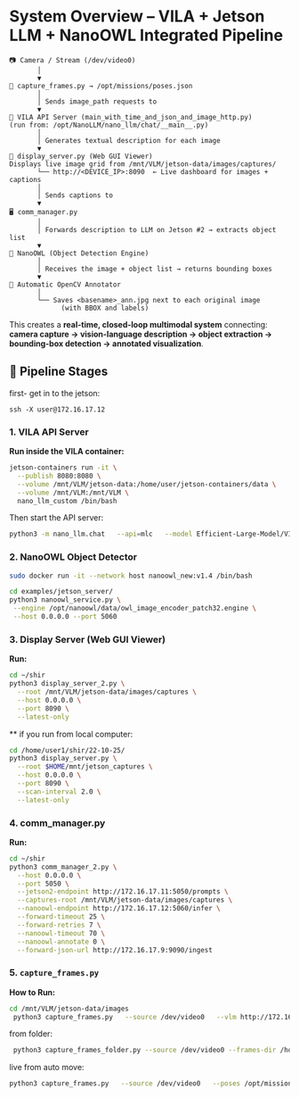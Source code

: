 # **System Overview – VILA + Jetson LLM + NanoOWL Integrated Pipeline**

```
📷 Camera / Stream (/dev/video0)
       │
       ▼
🧩 capture_frames.py → /opt/missions/poses.json
       │
       │ Sends image_path requests to
       ▼
🧠 VILA API Server (main_with_time_and_json_and_image_http.py)
(run from: /opt/NanoLLM/nano_llm/chat/__main__.py)
       │
       │ Generates textual description for each image
       ▼
🌈 display_server.py (Web GUI Viewer)
Displays live image grid from /mnt/VLM/jetson-data/images/captures/
       └── http://<DEVICE_IP>:8090  ← Live dashboard for images + captions
       │
       │ Sends captions to
       ▼
🖥️ comm_manager.py 
       │
       │ Forwards description to LLM on Jetson #2 → extracts object list
       ▼
🤖 NanoOWL (Object Detection Engine)
       │
       │ Receives the image + object list → returns bounding boxes
       ▼
🎨 Automatic OpenCV Annotator
       │
       └── Saves <basename>_ann.jpg next to each original image
             (with BBOX and labels)

```

This creates a **real-time, closed-loop multimodal system** connecting:
**camera capture → vision-language description → object extraction → bounding-box detection → annotated visualization**.





## 🔹 **Pipeline Stages**
first- get in to the jetson:

```
ssh -X user@172.16.17.12
```
### 1. **VILA API Server**
**Run inside the VILA container:**
```bash
jetson-containers run -it \
  --publish 8080:8080 \
  --volume /mnt/VLM/jetson-data:/home/user/jetson-containers/data \
  --volume /mnt/VLM:/mnt/VLM \
  nano_llm_custom /bin/bash
```

Then start the API server:
```bash
python3 -m nano_llm.chat   --api=mlc   --model Efficient-Large-Model/VILA1.5-3b   --max-context-len 256   --max-new-tokens 32   --save-json-by-image   --server --port 8080 --notify-url http://172.16.17.12:5050/from_vila
```
### 2. **NanoOWL Object Detector**

```bash
sudo docker run -it --network host nanoowl_new:v1.4 /bin/bash
```

 ```bash
cd examples/jetson_server/
python3 nanoowl_service.py \
  --engine /opt/nanoowl/data/owl_image_encoder_patch32.engine \
  --host 0.0.0.0 --port 5060
```

### 3. **Display Server (Web GUI Viewer)**

**Run:**
```bash
cd ~/shir
python3 display_server_2.py \
  --root /mnt/VLM/jetson-data/images/captures \
  --host 0.0.0.0 \
  --port 8090 \
  --latest-only
```

** if you run from local computer:
```bash
cd /home/user1/shir/22-10-25/
python3 display_server.py \
  --root $HOME/mnt/jetson_captures \
  --host 0.0.0.0 \
  --port 8090 \
  --scan-interval 2.0 \
  --latest-only
```

### 4. **comm_manager.py**
**Run:**
```bash
cd ~/shir
python3 comm_manager_2.py \
  --host 0.0.0.0 \
  --port 5050 \
  --jetson2-endpoint http://172.16.17.11:5050/prompts \
  --captures-root /mnt/VLM/jetson-data/images/captures \
  --nanoowl-endpoint http://172.16.17.12:5060/infer \
  --forward-timeout 25 \
  --forward-retries 7 \
  --nanoowl-timeout 70 \
  --nanoowl-annotate 0 \
  --forward-json-url http://172.16.17.9:9090/ingest
```


### 5. `capture_frames.py`
**How to Run:**
```bash
cd /mnt/VLM/jetson-data/images
 python3 capture_frames.py   --source /dev/video0   --vlm http://172.16.17.12:8080/describe --interactive --crop-frac 0.75 --sleep 15
```

from folder:
```bash
 python3 capture_frames_folder.py --source /dev/video0 --frames-dir /home/user/jetson-containers/data/images/captures/2025_10_21___15_37_21/ --loop-sleep 15 --vlm http://172.16.17.12:8080/describe

```
live from auto move:
```bash
python3 capture_frames.py   --source /dev/video0   --poses /opt/missions/poses.json   --gpio-pin 18 --gpio-edge rising --gpio-pull up --gpio-debounce-ms 50   --out captures --crop-frac 0.8   --vlm http://172.16.17.12:8080/describe --flip-180
```


